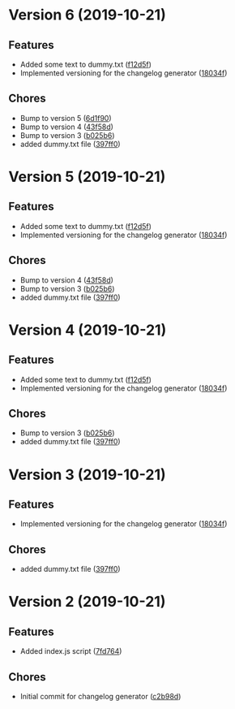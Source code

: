 # Version 6 (2019-10-21)

## Features
* Added some text to dummy.txt ([f12d5f](https://github.com/DNikolova93/changelog-generator/commit/f12d5f9bb6c44e285d34bc40e8e786d04e92d006))
* Implemented versioning for the changelog generator ([18034f](https://github.com/DNikolova93/changelog-generator/commit/18034ff6d4270889b41176aeade32f8922acbeee))

## Chores
* Bump to version 5 ([6d1f90](https://github.com/DNikolova93/changelog-generator/commit/6d1f9023a40efb04c299d597dbce593ad64de787))
* Bump to version 4 ([43f58d](https://github.com/DNikolova93/changelog-generator/commit/43f58d0b8d8d5d825674348edd74ae1fbf0aa3fa))
* Bump to version 3 ([b025b6](https://github.com/DNikolova93/changelog-generator/commit/b025b6a4b17935adac0b2c313ee031ec3e867c9d))
* added dummy.txt file ([397ff0](https://github.com/DNikolova93/changelog-generator/commit/397ff08fe79edc4c08075c2e820024c5d76a09dc))

# Version 5 (2019-10-21)

## Features
* Added some text to dummy.txt ([f12d5f](https://github.com/DNikolova93/changelog-generator/commit/f12d5f9bb6c44e285d34bc40e8e786d04e92d006))
* Implemented versioning for the changelog generator ([18034f](https://github.com/DNikolova93/changelog-generator/commit/18034ff6d4270889b41176aeade32f8922acbeee))

## Chores
* Bump to version 4 ([43f58d](https://github.com/DNikolova93/changelog-generator/commit/43f58d0b8d8d5d825674348edd74ae1fbf0aa3fa))
* Bump to version 3 ([b025b6](https://github.com/DNikolova93/changelog-generator/commit/b025b6a4b17935adac0b2c313ee031ec3e867c9d))
* added dummy.txt file ([397ff0](https://github.com/DNikolova93/changelog-generator/commit/397ff08fe79edc4c08075c2e820024c5d76a09dc))

# Version 4 (2019-10-21)

## Features
* Added some text to dummy.txt ([f12d5f](https://github.com/DNikolova93/changelog-generator/commit/f12d5f9bb6c44e285d34bc40e8e786d04e92d006))
* Implemented versioning for the changelog generator ([18034f](https://github.com/DNikolova93/changelog-generator/commit/18034ff6d4270889b41176aeade32f8922acbeee))

## Chores
* Bump to version 3 ([b025b6](https://github.com/DNikolova93/changelog-generator/commit/b025b6a4b17935adac0b2c313ee031ec3e867c9d))
* added dummy.txt file ([397ff0](https://github.com/DNikolova93/changelog-generator/commit/397ff08fe79edc4c08075c2e820024c5d76a09dc))

# Version 3 (2019-10-21)

## Features
* Implemented versioning for the changelog generator ([18034f](https://github.com/DNikolova93/changelog-generator/commit/18034ff6d4270889b41176aeade32f8922acbeee))

## Chores
* added dummy.txt file ([397ff0](https://github.com/DNikolova93/changelog-generator/commit/397ff08fe79edc4c08075c2e820024c5d76a09dc))

# Version 2 (2019-10-21)

## Features
* Added index.js script ([7fd764](https://github.com/DNikolova93/changelog-generator/commit/7fd7641844a3676845dc8b7393c6fffe7d3bb360))

## Chores
* Initial commit for changelog generator ([c2b98d](https://github.com/DNikolova93/changelog-generator/commit/c2b98db703ce25227de0222c5eba504d8e0b1378))

